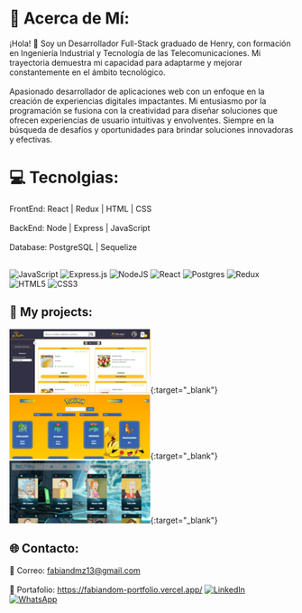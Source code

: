 # 💫 Acerca de Mí:

¡Hola! 👋 Soy un Desarrollador Full-Stack graduado de Henry, con formación en Ingeniería Industrial y Tecnología de las Telecomunicaciones. Mi trayectoria demuestra mi capacidad para adaptarme y mejorar constantemente en el ámbito tecnológico.<br><br/>Apasionado desarrollador de aplicaciones web con un enfoque en la creación de experiencias digitales impactantes. Mi entusiasmo por la programación se fusiona con la creatividad para diseñar soluciones que ofrecen experiencias de usuario intuitivas y envolventes. Siempre en la búsqueda de desafíos y oportunidades para brindar soluciones innovadoras y efectivas.

# 💻 Tecnolgias:

FrontEnd: React | Redux | HTML | CSS<br><br>
BackEnd: Node | Express | JavaScript<br><br>
Database: PostgreSQL | Sequelize<br><br>

![JavaScript](https://img.shields.io/badge/javascript-%23323330.svg?style=for-the-badge&logo=javascript&logoColor=%23F7DF1E) ![Express.js](https://img.shields.io/badge/express.js-%23404d59.svg?style=for-the-badge&logo=express&logoColor=%2361DAFB) ![NodeJS](https://img.shields.io/badge/node.js-6DA55F?style=for-the-badge&logo=node.js&logoColor=white) ![React](https://img.shields.io/badge/react-%2320232a.svg?style=for-the-badge&logo=react&logoColor=%2361DAFB) ![Postgres](https://img.shields.io/badge/postgres-%23316192.svg?style=for-the-badge&logo=postgresql&logoColor=white) ![Redux](https://img.shields.io/badge/redux-%23593d88.svg?style=for-the-badge&logo=redux&logoColor=white)![HTML5](https://img.shields.io/badge/html5-%23E34F26.svg?style=for-the-badge&logo=html5&logoColor=white) ![CSS3](https://img.shields.io/badge/css3-%231572B6.svg?style=for-the-badge&logo=css3&logoColor=white)

## 📌 My projects:

[<img src="Proyectos/Festin.JPG" alt="Proyecto 1" width="250">](https://pf-front-end-grupo3.vercel.app/){:target="_blank"}
[<img src="Proyectos/pokemon.JPG" alt="Proyecto 2" width="250">](https://client-pokemon-wheat.vercel.app/){:target="_blank"}
[<img src="Proyectos/Rick.JPG" alt="Proyecto 3" width="250">](https://youtu.be/eHMMRxW_rI4){:target="_blank"}



## 🌐 Contacto:

📧 Correo: fabiandmz13@gmail.com<br><br>
📂 Portafolio: https://fabiandom-portfolio.vercel.app/
[![LinkedIn](https://img.shields.io/badge/LinkedIn-%230077B5.svg?logo=linkedin&logoColor=white)](https://linkedin.com/in/https://www.linkedin.com/in/fabian-dominguez-34840b212/)
[![WhatsApp](https://img.shields.io/badge/WhatsApp-%25B2D366.svg?logo=whatsapp&logoColor=white)](https://wa.me/+573133154005)
